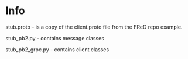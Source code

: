 # Info

stub.proto - is a copy of the client.proto file from the FReD repo example.

stub_pb2.py - contains message classes

stub_pb2_grpc.py - contains client classes

